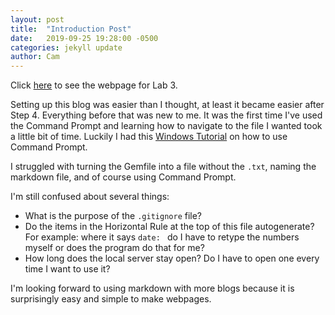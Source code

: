 ```yaml
---
layout: post
title:  "Introduction Post"
date:   2019-09-25 19:28:00 -0500
categories: jekyll update
author: Cam
---
```

Click [here](http://mark.goadrich.com/courses/csci340f19/labs/lab3.html) to see the webpage for Lab 3.

Setting up this blog was easier than I thought, at least it became easier after Step 4. Everything before that was new to me.
It was the first time I've used the Command Prompt and learning how to navigate to the file I wanted took a little bit of time. 
Luckily I had this [Windows Tutorial](https://www.cs.princeton.edu/courses/archive/spr05/cos126/cmd-prompt.html) on how to use Command Prompt.

I struggled with turning the Gemfile into a file without the `.txt`, naming the markdown file, and of course using Command Prompt.

I'm still confused about several things: 
- What is the purpose of the `.gitignore` file?
- Do the items in the Horizontal Rule at the top of this file autogenerate?
	For example: where it says `date: ` do I have to retype the numbers myself 
	or does the program do that for me?
- How long does the local server stay open? Do I have to open one every time I want to use it?

I'm looking forward to using markdown with more blogs because it is surprisingly easy and simple to make webpages.
